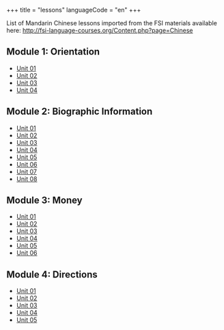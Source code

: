 +++
title = "lessons"
languageCode = "en"
+++

List of Mandarin Chinese lessons imported from the FSI materials
available here:
<http://fsi-language-courses.org/Content.php?page=Chinese>

## Module 1: Orientation

  - [Unit
    01](/group/fsi-import/FSI-Mandarin-Module1-Orientation-Unit1-Tape1C-1)
  - [Unit
    02](/group/fsi-import/FSI-Mandarin-Module1-Orientation-Unit1-Tape2C-1)
  - [Unit
    03](/group/fsi-import/FSI-Mandarin-Module1-Orientation-Unit1-Tape3C-1)
  - [Unit
    04](/group/fsi-import/FSI-Mandarin-Module1-Orientation-Unit1-Tape4C-1)

## Module 2: Biographic Information

  - [Unit
    01](/group/fsi-import/FSI-Mandarin-Module2-BiographicInformation-Unit1-Tape1C-1)
  - [Unit
    02](/group/fsi-import/FSI-Mandarin-Module2-BiographicInformation-Unit2-Tape2C-1)
  - [Unit
    03](/group/fsi-import/FSI-Mandarin-Module2-BiographicInformation-Unit3-Tape3C-1)
  - [Unit
    04](/group/fsi-import/FSI-Mandarin-Module2-BiographicInformation-Unit4-Tape4C-1)
  - [Unit
    05](/group/fsi-import/FSI-Mandarin-Module2-BiographicInformation-Unit5-Tape5C-1)
  - [Unit
    06](/group/fsi-import/FSI-Mandarin-Module2-BiographicInformation-Unit6-Tape6C-1)
  - [Unit
    07](/group/fsi-import/FSI-Mandarin-Module2-BiographicInformation-Unit7-Tape7C-1)
  - [Unit
    08](/group/fsi-import/FSI-Mandarin-Module2-BiographicInformation-Unit8-Tape8C-1)

## Module 3: Money

  - [Unit
    01](/group/fsi-import/FSI-Mandarin-Module3-Money-Unit1-Tape1C-1)
  - [Unit
    02](/group/fsi-import/FSI-Mandarin-Module3-Money-Unit2-Tape2C-1)
  - [Unit
    03](/group/fsi-import/FSI-Mandarin-Module3-Money-Unit3-Tape3C-1)
  - [Unit
    04](/group/fsi-import/FSI-Mandarin-Module3-Money-Unit4-Tape4C-1)
  - [Unit
    05](/group/fsi-import/FSI-Mandarin-Module3-Money-Unit5-Tape5C-1)
  - [Unit
    06](/group/fsi-import/FSI-Mandarin-Module3-Money-Unit6-Tape6C-1)

## Module 4: Directions

  - [Unit
    01](/group/fsi-import/FSI-Mandarin-Module4-Directions--Unit1-Tape1C-1)
  - [Unit
    02](/group/fsi-import/FSI-Mandarin-Module4-Directions-Unit2-Tape2C-1)
  - [Unit
    03](/group/fsi-import/FSI-Mandarin-Module4-Directions-Unit3-Tape3C-1)
  - [Unit
    04](/group/fsi-import/FSI-Mandarin-Module4-Directions-Unit4-Tape4C-1)
  - [Unit
    05](/group/fsi-import/FSI-Mandarin-Module4-Directions-Unit4-Tape4C-1)
